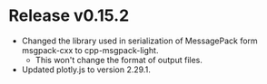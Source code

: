 # Release v0.15.2

- Changed the library used in serialization of MessagePack form msgpack-cxx to cpp-msgpack-light.
  - This won't change the format of output files.
- Updated plotly.js to version 2.29.1.
